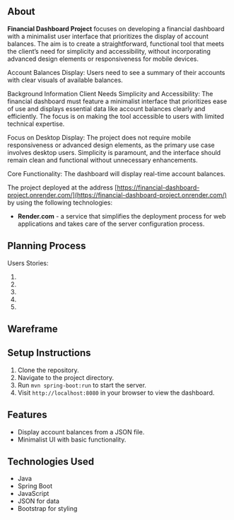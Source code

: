 ## About
**Financial Dashboard Project** focuses on developing a financial dashboard with a minimalist user interface that prioritizes the display of account balances. The aim is to create a straightforward, functional tool that meets the client’s need for simplicity and accessibility, without incorporating advanced design elements or responsiveness for mobile devices. 

Account Balances Display: Users need to see a summary of their accounts with clear visuals of available balances.

Background Information Client Needs Simplicity and Accessibility: The financial dashboard must feature a minimalist interface that prioritizes ease of use and displays essential data like account balances clearly and efficiently. The focus is on making the tool accessible to users with limited technical expertise. 

Focus on Desktop Display: The project does not require mobile responsiveness or advanced design elements, as the primary use case involves desktop users. Simplicity is paramount, and the interface should remain clean and functional without unnecessary enhancements.

Core Functionality: The dashboard will display real-time account balances.

The project deployed at the address [https://financial-dashboard-project.onrender.com/](https://financial-dashboard-project.onrender.com/) by using the following technologies:
- **Render.com** - a service that simplifies the deployment process for web applications and takes care of the server configuration process.

## Planning Process
 Users Stories:

 1.

 2.

 3.

 4.

 5.


 ## Wareframe



## Setup Instructions
1. Clone the repository.
2. Navigate to the project directory.
3. Run `mvn spring-boot:run` to start the server.
4. Visit `http://localhost:8080` in your browser to view the dashboard.

## Features
- Display account balances from a JSON file.
- Minimalist UI with basic functionality.


## Technologies Used
- Java
- Spring Boot
- JavaScript
- JSON for data
- Bootstrap for styling


